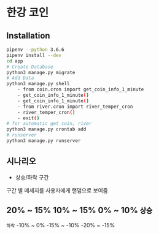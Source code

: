 # 한강 코인

## Installation

```bash
pipenv --python 3.6.6
pipenv install --dev
cd app
# Create Database
python3 manage.py migrate
# Add Data
python3 manage.py shell
    - from coin.cron import get_coin_info_1_minute
    - get_coin_info_1_minute()
    - get_coin_info_1_minute()
    - from river.cron import river_temper_cron
    - river_temper_cron()
    - exit()
# for automatic get coin, river
python3 manage.py crontab add
# runserver
python3 manage.py runserver
```

## 시나리오

- 상승/하락 구간

구간 별 메세지를 사용자에게 랜덤으로 보여줌

20% ~ 15%
10% ~ 15%
0% ~ 10%
`상승`
--- 
`하락`
-10% ~ 0%
-15% ~ -10%
-20% ~ -15%
